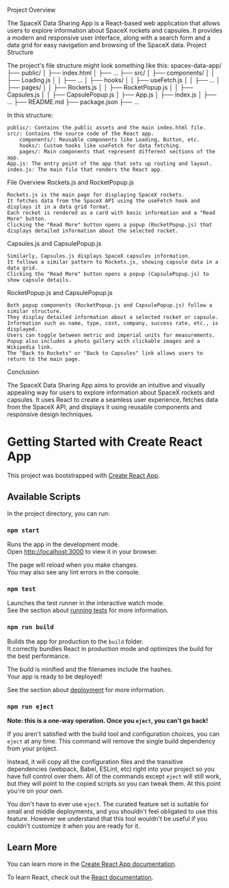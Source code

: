 Project Overview

The SpaceX Data Sharing App is a React-based web application that allows users to explore information about SpaceX rockets and capsules. It provides a modern and responsive user interface, along with a search form and a data grid for easy navigation and browsing of the SpaceX data.
Project Structure

The project's file structure might look something like this:
spacex-data-app/
├── public/
│   ├── index.html
│   ├── ...
├── src/
│   ├── components/
│   │   ├── Loading.js
│   │   ├── ...
│   ├── hooks/
│   │   ├── useFetch.js
│   │   ├── ...
│   ├── pages/
│   │   ├── Rockets.js
│   │   ├── RocketPopup.js
│   │   ├── Capsules.js
│   │   ├── CapsulePopup.js
│   ├── App.js
│   ├── index.js
│   ├── ...
├── README.md
├── package.json
├── ...

In this structure:

    public/: Contains the public assets and the main index.html file.
    src/: Contains the source code of the React app.
        components/: Reusable components like Loading, Button, etc.
        hooks/: Custom hooks like useFetch for data fetching.
        pages/: Main components that represent different sections of the app.
    App.js: The entry point of the app that sets up routing and layout.
    index.js: The main file that renders the React app.

File Overview
Rockets.js and RocketPopup.js

    Rockets.js is the main page for displaying SpaceX rockets.
    It fetches data from the SpaceX API using the useFetch hook and displays it in a data grid format.
    Each rocket is rendered as a card with basic information and a "Read More" button.
    Clicking the "Read More" button opens a popup (RocketPopup.js) that displays detailed information about the selected rocket.

Capsules.js and CapsulePopup.js

    Similarly, Capsules.js displays SpaceX capsules information.
    It follows a similar pattern to Rockets.js, showing capsule data in a data grid.
    Clicking the "Read More" button opens a popup (CapsulePopup.js) to show capsule details.

RocketPopup.js and CapsulePopup.js

    Both popup components (RocketPopup.js and CapsulePopup.js) follow a similar structure.
    They display detailed information about a selected rocket or capsule.
    Information such as name, type, cost, company, success rate, etc., is displayed.
    Users can toggle between metric and imperial units for measurements.
    Popup also includes a photo gallery with clickable images and a Wikipedia link.
    The "Back to Rockets" or "Back to Capsules" link allows users to return to the main page.

Conclusion

The SpaceX Data Sharing App aims to provide an intuitive and visually appealing way for users to explore information about SpaceX rockets and capsules. It uses React to create a seamless user experience, fetches data from the SpaceX API, and displays it using reusable components and responsive design techniques.

# Getting Started with Create React App

This project was bootstrapped with [Create React App](https://github.com/facebook/create-react-app).

## Available Scripts

In the project directory, you can run:

### `npm start`

Runs the app in the development mode.\
Open [http://localhost:3000](http://localhost:3000) to view it in your browser.

The page will reload when you make changes.\
You may also see any lint errors in the console.

### `npm test`

Launches the test runner in the interactive watch mode.\
See the section about [running tests](https://facebook.github.io/create-react-app/docs/running-tests) for more information.

### `npm run build`

Builds the app for production to the `build` folder.\
It correctly bundles React in production mode and optimizes the build for the best performance.

The build is minified and the filenames include the hashes.\
Your app is ready to be deployed!

See the section about [deployment](https://facebook.github.io/create-react-app/docs/deployment) for more information.

### `npm run eject`

**Note: this is a one-way operation. Once you `eject`, you can't go back!**

If you aren't satisfied with the build tool and configuration choices, you can `eject` at any time. This command will remove the single build dependency from your project.

Instead, it will copy all the configuration files and the transitive dependencies (webpack, Babel, ESLint, etc) right into your project so you have full control over them. All of the commands except `eject` will still work, but they will point to the copied scripts so you can tweak them. At this point you're on your own.

You don't have to ever use `eject`. The curated feature set is suitable for small and middle deployments, and you shouldn't feel obligated to use this feature. However we understand that this tool wouldn't be useful if you couldn't customize it when you are ready for it.

## Learn More

You can learn more in the [Create React App documentation](https://facebook.github.io/create-react-app/docs/getting-started).

To learn React, check out the [React documentation](https://reactjs.org/).

